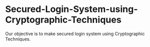 # Secured-Login-System-using-Cryptographic-Techniques
Our objective is to make secured login system using Cryptographic Techniques. 
